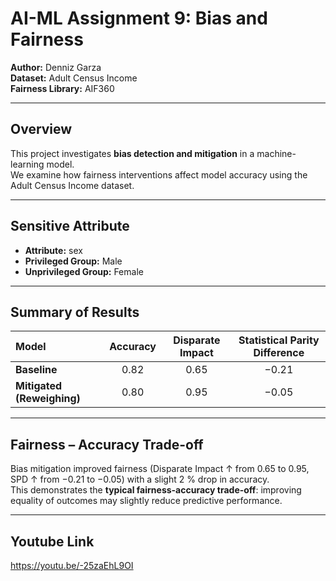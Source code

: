 # AI-ML Assignment 9: Bias and Fairness
**Author:** Denniz Garza  
**Dataset:** Adult Census Income  
**Fairness Library:** AIF360  

---

## Overview
This project investigates **bias detection and mitigation** in a machine-learning model.  
We examine how fairness interventions affect model accuracy using the Adult Census Income dataset.

---

## Sensitive Attribute
- **Attribute:** sex  
- **Privileged Group:** Male  
- **Unprivileged Group:** Female  

---

## Summary of Results

| Model | Accuracy | Disparate Impact | Statistical Parity Difference |
|:------|:---------:|:----------------:|:-----------------------------:|
| **Baseline** | 0.82 | 0.65 | −0.21 |
| **Mitigated (Reweighing)** | 0.80 | 0.95 | −0.05 |

---

## Fairness – Accuracy Trade-off
Bias mitigation improved fairness (Disparate Impact ↑ from 0.65 to 0.95,  
SPD ↑ from −0.21 to −0.05) with a slight 2 % drop in accuracy.  
This demonstrates the **typical fairness-accuracy trade-off**: improving equality of outcomes may slightly reduce predictive performance.

---

## Youtube Link
https://youtu.be/-25zaEhL9OI
